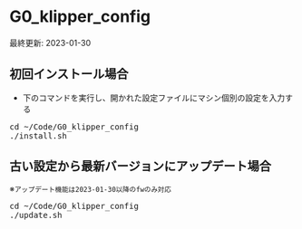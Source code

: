 # G0_klipper_config

最終更新: 2023-01-30

## 初回インストール場合

- 下のコマンドを実行し、開かれた設定ファイルにマシン個別の設定を入力する

<pre>cd ~/Code/G0_klipper_config
./install.sh</pre>

## 古い設定から最新バージョンにアップデート場合
※<code>アップデート機能は2023-01-30以降のfwのみ対応</code>
<pre>cd ~/Code/G0_klipper_config
./update.sh</pre>